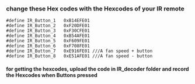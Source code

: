 ### change these Hex codes with the Hexcodes of your IR remote
```
#define IR_Button_1   0xB14EFE01
#define IR_Button_2   0xF20DFE01
#define IR_Button_3   0xF30CFE01
#define IR_Button_4   0xB54AFE01
#define IR_Button_5   0xF609FE01
#define IR_Button_6   0xF708FE01
#define IR_Button_7   0xE916FE01 ///A fan speed + button
#define IR_Button_8   0xE51AFE01 ///A fan speed - button
```
#### for getting the hexcodes, upload the code in IR_decoder folder and record the Hexcodes when Buttons pressed
